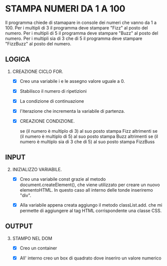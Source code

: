 # STAMPA NUMERI DA 1 A 100
Il programma chiede di stamapare in console dei numeri che vanno da 1 a 100.
Per i multipli di 3 il programma deve stampare "Fizz" al posto del numero.
Per i multipli di 5 il programma deve stampare "Buzz" al posto del numero.
Per i multipli sia di 3 che di 5 il programma deve stampare "FizzBuzz" al posto del numero.


## LOGICA         
         
1. CREAZIONE CICLO FOR.

    - [x] Creo una variabile i e le assegno valore uguale a 0.
    - [x] Stabilisco il numero di ripetizioni 
    - [x] La condizione di continuazione 
    - [x] l'iterazione che incrementa la variabile di partenza.
    - [x] CREAZIONE CONDIZIONE.

        se (il numero è multiplo di 3)
            al suo posto stampa Fizz 
        altrimenti se (il numero è multiplo di 5)
            al suo posto stampa Buzz 
        altrimenti se (il numero è multiplo sia di 3 che di 5)
            al suo posto stampa FizzBuss

## INPUT

2. INIZIALIZZO VARIABILE.
    
    - [x] Creo una variabile const grazie al metodo document.createElement(),
         che viene utilizzato per creare un nuovo elementoHTML.
         In questo caso all interno delle tonde inseriremo "div".
    - [x] Alla variabile appena creata aggiungo il metodo classList.add.
        che mi permette di aggiungere al tag HTML corrispondente una classe CSS.


## OUTPUT

3. STAMPO NEL DOM 
    
    - [x] Creo un container 
    - [x] All' interno creo un box di quadrato dove inseriro un valore numerico
     

    



